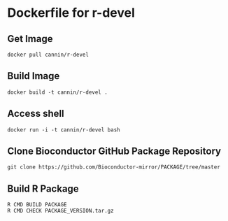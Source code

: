 # Dockerfile for r-devel

## Get Image
```
docker pull cannin/r-devel
```

## Build Image
```
docker build -t cannin/r-devel .
```

## Access shell
```
docker run -i -t cannin/r-devel bash
```

## Clone Bioconductor GitHub Package Repository
```
git clone https://github.com/Bioconductor-mirror/PACKAGE/tree/master
```

## Build R Package
```
R CMD BUILD PACKAGE
R CMD CHECK PACKAGE_VERSION.tar.gz
```

